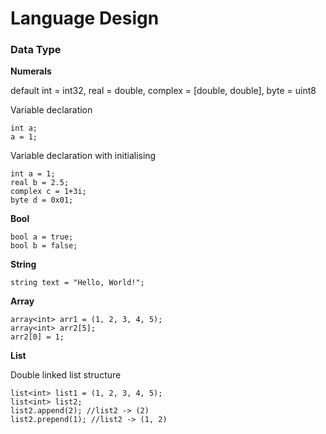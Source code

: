 # Language Design



### Data Type

**Numerals**

default int = int32, real = double, complex = [double, double], byte = uint8

Variable declaration

```
int a;
a = 1;
```

Variable declaration with initialising

```
int a = 1;
real b = 2.5;
complex c = 1+3i;
byte d = 0x01;
```

**Bool**

```
bool a = true;
bool b = false;
```

**String**

```
string text = "Hello, World!";
```

**Array**

```
array<int> arr1 = (1, 2, 3, 4, 5);
array<int> arr2[5];
arr2[0] = 1;
```

**List**

Double linked list structure

```
list<int> list1 = (1, 2, 3, 4, 5);
list<int> list2;
list2.append(2); //list2 -> (2)
list2.prepend(1); //list2 -> (1, 2)
```

